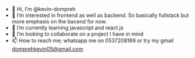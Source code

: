 - 👋 Hi, I’m @kevin-dompreh
- 👀 I’m interested in frontend as well as backend. So basically fullstack but more emphasis on the bacend for now.
- 🌱 I’m currently learning javascript and react.js
- 💞️ I’m looking to collaborate on a project I have in mind
- 📫 How to reach me; whatsapp me on 0537208169 or try my gmail domprehkevin05@gmail.com

<!---
kevin-dompreh/kevin-dompreh is a ✨ special ✨ repository because its `README.md` (this file) appears on your GitHub profile.
You can click the Preview link to take a look at your changes.
--->
